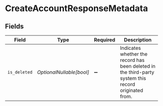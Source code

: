 # CreateAccountResponseMetadata


## Fields

| Field                                                                                                | Type                                                                                                 | Required                                                                                             | Description                                                                                          |
| ---------------------------------------------------------------------------------------------------- | ---------------------------------------------------------------------------------------------------- | ---------------------------------------------------------------------------------------------------- | ---------------------------------------------------------------------------------------------------- |
| `is_deleted`                                                                                         | *OptionalNullable[bool]*                                                                             | :heavy_minus_sign:                                                                                   | Indicates whether the record has been deleted in the third-party system this record originated from. |